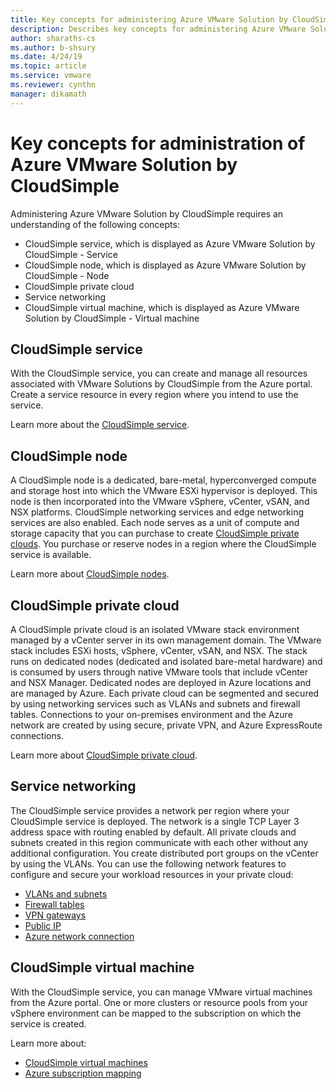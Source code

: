 ```yaml
--- 
title: Key concepts for administering Azure VMware Solution by CloudSimple 
description: Describes key concepts for administering Azure VMware Solution by CloudSimple
author: sharaths-cs 
ms.author: b-shsury 
ms.date: 4/24/19 
ms.topic: article 
ms.service: vmware 
ms.reviewer: cynthn 
manager: dikamath 
---
```

# Key concepts for administration of Azure VMware Solution by CloudSimple

Administering Azure VMware Solution by CloudSimple requires an understanding of the following concepts:

* CloudSimple service, which is displayed as Azure VMware Solution by CloudSimple - Service
* CloudSimple node, which is displayed as Azure VMware Solution by CloudSimple - Node
* CloudSimple private cloud
* Service networking
* CloudSimple virtual machine, which is displayed as Azure VMware Solution by CloudSimple - Virtual machine

## CloudSimple service

With the CloudSimple service, you can create and manage all resources associated with VMware Solutions by CloudSimple from the Azure portal. Create a service resource in every region where you intend to use the service.

Learn more about the [CloudSimple service](cloudsimple-service.md).

## CloudSimple node

A CloudSimple node is a dedicated, bare-metal, hyperconverged compute and storage host into which the VMware ESXi hypervisor is deployed. This node is then incorporated into the VMware vSphere, vCenter, vSAN, and NSX platforms. CloudSimple networking services and edge networking services are also enabled. Each node serves as a unit of compute and storage capacity that you can purchase to create [CloudSimple private clouds](cloudsimple-private-cloud.md). You purchase or reserve nodes in a region where the CloudSimple service is available.


Learn more about [CloudSimple nodes](cloudsimple-node.md).

## CloudSimple private cloud

A CloudSimple private cloud is an isolated VMware stack environment managed by a vCenter server in its own management domain. The VMware stack includes ESXi hosts, vSphere, vCenter, vSAN, and NSX. The stack runs on dedicated nodes (dedicated and isolated bare-metal hardware) and is consumed by users through native VMware tools that include vCenter and NSX Manager. Dedicated nodes are deployed in Azure locations and are managed by Azure. Each private cloud can be segmented and secured by using networking services such as VLANs and subnets and firewall tables. Connections to your on-premises environment and the Azure network are created by using secure, private VPN, and Azure ExpressRoute connections.

Learn more about [CloudSimple private cloud](cloudsimple-private-cloud.md).

## Service networking

The CloudSimple service provides a network per region where your CloudSimple service is deployed. The network is a single TCP Layer 3 address space with routing enabled by default. All private clouds and subnets created in this region communicate with each other without any additional configuration. You create distributed port groups on the vCenter by using the VLANs. You can use the following network features to configure and secure your workload resources in your private cloud:

* [VLANs and subnets](cloudsimple-vlans-subnets.md)
* [Firewall tables](cloudsimple-firewall-tables.md)
* [VPN gateways](cloudsimple-vpn-gateways.md)
* [Public IP](cloudsimple-public-ip-address.md)
* [Azure network connection](cloudsimple-azure-network-connection.md)

## CloudSimple virtual machine

With the CloudSimple service, you can manage VMware virtual machines from the Azure portal. One or more clusters or resource pools from your vSphere environment can be mapped to the subscription on which the service is created.

Learn more about:

* [CloudSimple virtual machines](cloudsimple-virtual-machines.md)
* [Azure subscription mapping](https://docs.azure.cloudsimple.com/azure-subscription-mapping/)
